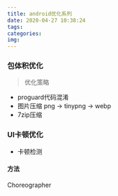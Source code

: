 ```yaml
---
title: android优化系列
date: 2020-04-27 10:38:24
tags:
categories:
img:
---
```


### 包体积优化

> 优化策略

- proguard代码混淆
- 图片压缩 png -> tinypng -> webp
- 7zip压缩

### UI卡顿优化

- 卡顿检测

#### 方法

 Choreographer
